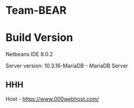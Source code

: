 # Team-BEAR

# Build Version
Netbeans IDE 8.0.2

Server version: 10.3.16-MariaDB - MariaDB Server

## HHH
Host - https://www.000webhost.com/



